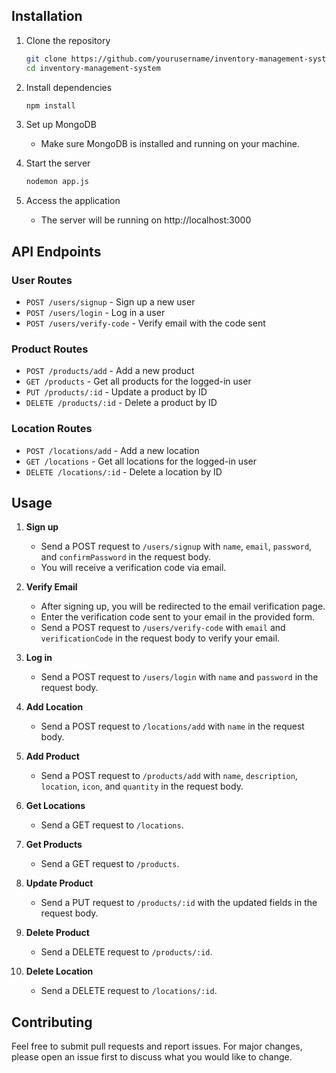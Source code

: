 ## Installation

1. Clone the repository
    ```bash
    git clone https://github.com/yourusername/inventory-management-system.git
    cd inventory-management-system
    ```

2. Install dependencies
    ```bash
    npm install
    ```

3. Set up MongoDB
    - Make sure MongoDB is installed and running on your machine.

4. Start the server
    ```bash
    nodemon app.js
    ```

5. Access the application
    - The server will be running on http://localhost:3000

## API Endpoints

### User Routes
- `POST /users/signup` - Sign up a new user
- `POST /users/login` - Log in a user
- `POST /users/verify-code` - Verify email with the code sent


### Product Routes
- `POST /products/add` - Add a new product
- `GET /products` - Get all products for the logged-in user
- `PUT /products/:id` - Update a product by ID
- `DELETE /products/:id` - Delete a product by ID

### Location Routes
- `POST /locations/add` - Add a new location
- `GET /locations` - Get all locations for the logged-in user
- `DELETE /locations/:id` - Delete a location by ID

## Usage

1. **Sign up**
    - Send a POST request to `/users/signup` with `name`, `email`, `password`, and `confirmPassword` in the request body.
    - You will receive a verification code via email.

2. **Verify Email**
    - After signing up, you will be redirected to the email verification page.
    - Enter the verification code sent to your email in the provided form.
    - Send a POST request to `/users/verify-code` with `email` and `verificationCode` in the request body to verify your  email.

3. **Log in**
    - Send a POST request to `/users/login` with `name` and `password` in the request body.

4. **Add Location**
    - Send a POST request to `/locations/add` with `name` in the request body.

5. **Add Product**
    - Send a POST request to `/products/add` with `name`, `description`, `location`, `icon`, and `quantity` in the request body.

6. **Get Locations**
    - Send a GET request to `/locations`.

7. **Get Products**
    - Send a GET request to `/products`.

8. **Update Product**
    - Send a PUT request to `/products/:id` with the updated fields in the request body.

9. **Delete Product**
    - Send a DELETE request to `/products/:id`.

10. **Delete Location**
    - Send a DELETE request to `/locations/:id`.

## Contributing

Feel free to submit pull requests and report issues. For major changes, please open an issue first to discuss what you would like to change.
